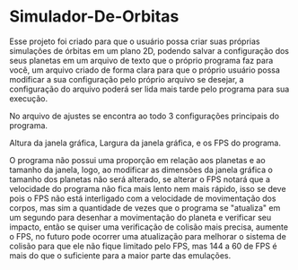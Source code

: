 # Simulador-De-Orbitas
  Esse projeto foi criado para que o usuário possa criar suas próprias simulações de órbitas em um plano 2D, podendo salvar a configuração dos seus planetas em um arquivo de texto que o próprio programa faz para você, um arquivo criado de forma clara para que o próprio usuário possa modificar a sua configuração pelo próprio arquivo se desejar, a configuração do arquivo poderá ser lida mais tarde pelo programa para sua execução.
 
 No arquivo de ajustes se encontra ao todo 3 configurações principais do programa.
 
 Altura da janela gráfica, Largura da janela gráfica, e os FPS do programa.
 
 O programa não possui uma proporção em relação aos planetas e ao tamanho da janela, logo, ao modificar as dimensões da janela gráfica o tamanho dos planetas não será alterado, se alterar o FPS notará que a velocidade do programa não fica mais lento nem mais rápido, isso se deve pois o FPS não está interligado com a velocidade de movimentação dos corpos, mas sim a quantidade de vezes que o programa se "atualiza" em um segundo para desenhar a movimentação do planeta e verificar seu impacto, então se quiser uma verificação de colisão mais precisa, aumente o FPS, no futuro pode ocorrer uma atualização para melhorar o sistema de colisão para que ele não fique limitado pelo FPS, mas 144 a 60 de FPS é mais do que o suficiente para a maior parte das emulações.
